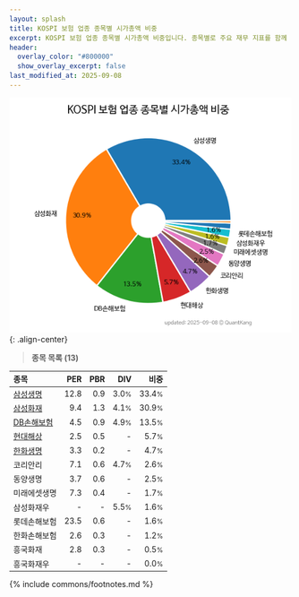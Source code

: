 ```yaml
---
layout: splash
title: KOSPI 보험 업종 종목별 시가총액 비중
excerpt: KOSPI 보험 업종 종목별 시가총액 비중입니다. 종목별로 주요 재무 지표를 함께 표시합니다.
header:
  overlay_color: "#800000"
  show_overlay_excerpt: false
last_modified_at: 2025-09-08
---
```



![KOSPI 보험 업종 종목별 시가총액 비중](/stats/sector/images/kospi_업종_보험_종목.png){: .align-center}


> **종목 목록 (13)**<a id="list"></a>

| **종목** | **PER** | **PBR** | **DIV** | **비중** |
| :------- | ------: | ------: | ------: | -------: |
| [삼성생명](/032830/) | 12.8 | 0.9 | 3.0<small>%</small> | 33.4<small>%</small> |
| [삼성화재](/000810/) | 9.4 | 1.3 | 4.1<small>%</small> | 30.9<small>%</small> |
| [DB손해보험](/005830/) | 4.5 | 0.9 | 4.9<small>%</small> | 13.5<small>%</small> |
| [현대해상](/001450/) | 2.5 | 0.5 | - | 5.7<small>%</small> |
| [한화생명](/088350/) | 3.3 | 0.2 | - | 4.7<small>%</small> |
| 코리안리 | 7.1 | 0.6 | 4.7<small>%</small> | 2.6<small>%</small> |
| 동양생명 | 3.7 | 0.6 | - | 2.5<small>%</small> |
| 미래에셋생명 | 7.3 | 0.4 | - | 1.7<small>%</small> |
| 삼성화재우 | - | - | 5.5<small>%</small> | 1.6<small>%</small> |
| 롯데손해보험 | 23.5 | 0.6 | - | 1.6<small>%</small> |
| 한화손해보험 | 2.6 | 0.3 | - | 1.2<small>%</small> |
| 흥국화재 | 2.8 | 0.3 | - | 0.5<small>%</small> |
| 흥국화재우 | - | - | - | 0.0<small>%</small> |

{% include commons/footnotes.md %}